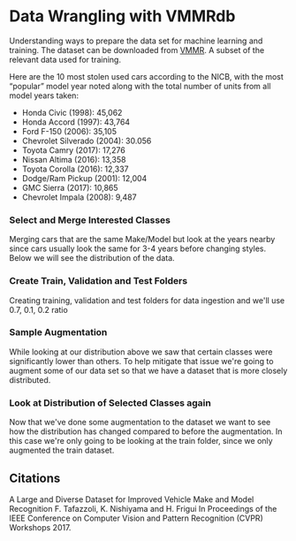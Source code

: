 # Data Wrangling with VMMRdb

Understanding ways to prepare the data set for machine learning and training. The dataset can be downloaded from [VMMR](http://vmmrdb.cecsresearch.org/). A subset of the relevant data used for training.

Here are the 10 most stolen used cars according to the NICB, with the most “popular” model year noted along with the total number of units from all model years taken:
- Honda Civic (1998): 45,062
- Honda Accord (1997): 43,764
- Ford F-150 (2006): 35,105
- Chevrolet Silverado (2004): 30.056
- Toyota Camry (2017): 17,276
- Nissan Altima (2016):  13,358
- Toyota Corolla (2016): 12,337
- Dodge/Ram Pickup (2001): 12,004
- GMC Sierra (2017): 10,865
- Chevrolet Impala (2008): 9,487

###  Select and Merge Interested Classes

Merging cars that are the same Make/Model but look at the years nearby since cars usually look the same for 3-4 years before changing styles. Below we will see the distribution of the data.

### Create Train, Validation and Test Folders

Creating training, validation and test folders for data ingestion and we'll use 0.7, 0.1, 0.2 ratio

### Sample Augmentation

While looking at our distribution above we saw that certain classes were significantly lower than others.  To help mitigate that issue we're going to augment some of our data set so that we have a dataset that is more closely distributed.

### Look at Distribution of Selected Classes again

Now that we've done some augmentation to the dataset we want to see how the distribution has changed compared to before the augmentation.  In this case we're only going to be looking at the train folder, since we only augmented the train dataset.

## Citations

A Large and Diverse Dataset for Improved Vehicle Make and Model Recognition F. Tafazzoli, K. Nishiyama and H. Frigui
In Proceedings of the IEEE Conference on Computer Vision and Pattern Recognition (CVPR) Workshops 2017. 
